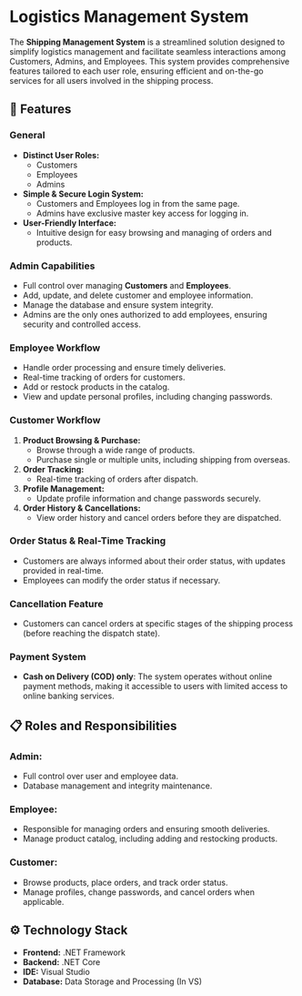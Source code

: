 # Logistics Management System

The **Shipping Management System** is a streamlined solution designed to simplify logistics management and facilitate seamless interactions among Customers, Admins, and Employees. This system provides comprehensive features tailored to each user role, ensuring efficient and on-the-go services for all users involved in the shipping process.

## 🚀 Features

### General
- **Distinct User Roles:** 
  - Customers
  - Employees
  - Admins
- **Simple & Secure Login System:**
  - Customers and Employees log in from the same page.
  - Admins have exclusive master key access for logging in.
- **User-Friendly Interface:** 
  - Intuitive design for easy browsing and managing of orders and products.

### Admin Capabilities
- Full control over managing **Customers** and **Employees**.
- Add, update, and delete customer and employee information.
- Manage the database and ensure system integrity.
- Admins are the only ones authorized to add employees, ensuring security and controlled access.

### Employee Workflow
- Handle order processing and ensure timely deliveries.
- Real-time tracking of orders for customers.
- Add or restock products in the catalog.
- View and update personal profiles, including changing passwords.

### Customer Workflow
1. **Product Browsing & Purchase:**
   - Browse through a wide range of products.
   - Purchase single or multiple units, including shipping from overseas.
2. **Order Tracking:**
   - Real-time tracking of orders after dispatch.
3. **Profile Management:**
   - Update profile information and change passwords securely.
4. **Order History & Cancellations:**
   - View order history and cancel orders before they are dispatched.

### Order Status & Real-Time Tracking
- Customers are always informed about their order status, with updates provided in real-time.
- Employees can modify the order status if necessary.

### Cancellation Feature
- Customers can cancel orders at specific stages of the shipping process (before reaching the dispatch state).

### Payment System
- **Cash on Delivery (COD) only**: The system operates without online payment methods, making it accessible to users with limited access to online banking services.

## 📋 Roles and Responsibilities

### Admin:
- Full control over user and employee data.
- Database management and integrity maintenance.
  
### Employee:
- Responsible for managing orders and ensuring smooth deliveries.
- Manage product catalog, including adding and restocking products.

### Customer:
- Browse products, place orders, and track order status.
- Manage profiles, change passwords, and cancel orders when applicable.

## ⚙️ Technology Stack

- **Frontend:** .NET Framework
- **Backend:** .NET Core
- **IDE:** Visual Studio
- **Database:** Data Storage and Processing (In VS)
